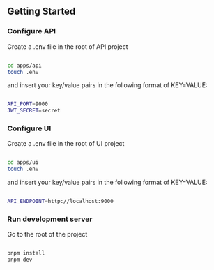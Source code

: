 ## Getting Started

### Configure API
Create a .env file in the root of API project

```bash

cd apps/api
touch .env

```
and insert your key/value pairs in the following format of KEY=VALUE:

```sh

API_PORT=9000
JWT_SECRET=secret

```


### Configure UI
Create a .env file in the root of UI project

```bash

cd apps/ui
touch .env

```
and insert your key/value pairs in the following format of KEY=VALUE:

```sh

API_ENDPOINT=http://localhost:9000

```

### Run development server

Go to the root of the project

```bash

pnpm install
pnpm dev

```
